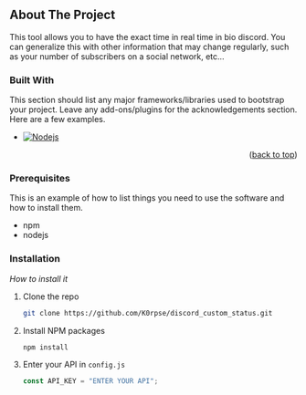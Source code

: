 <a name="readme-top"></a>

## About The Project

This tool allows you to have the exact time in real time in bio discord. You can generalize this with other information that may change regularly, such as your number of subscribers on a social network, etc...

### Built With

This section should list any major frameworks/libraries used to bootstrap your project. Leave any add-ons/plugins for the acknowledgements section. Here are a few examples.

- [![Nodejs][nodejs.com]][Nodejs-url]

<p align="right">(<a href="#readme-top">back to top</a>)</p>

### Prerequisites

This is an example of how to list things you need to use the software and how to install them.

- npm
- nodejs

### Installation

_How to install it_

1. Clone the repo
   ```sh
   git clone https://github.com/K0rpse/discord_custom_status.git
   ```
2. Install NPM packages
   ```sh
   npm install
   ```
3. Enter your API in `config.js`
   ```js
   const API_KEY = "ENTER YOUR API";
   ```

[Nodejs]: https://img.shields.io/badge/Nodejs-35495E?style=for-the-badge&logo=nodedotjs&logoColor=4FC08D
[Nodejs-url]: https://nodejs.org/en
[nodejs.com]: https://nodejs.org/en
